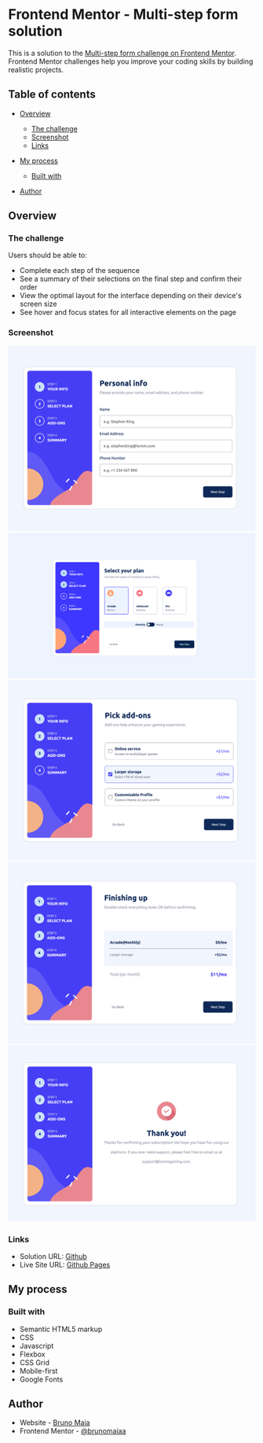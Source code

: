 # Frontend Mentor - Multi-step form solution

This is a solution to the [Multi-step form challenge on Frontend Mentor](https://www.frontendmentor.io/challenges/multistep-form-YVAnSdqQBJ). Frontend Mentor challenges help you improve your coding skills by building realistic projects. 

## Table of contents

- [Overview](#overview)
  - [The challenge](#the-challenge)
  - [Screenshot](#screenshot)
  - [Links](#links)
- [My process](#my-process)
  - [Built with](#built-with)

- [Author](#author)




## Overview

### The challenge

Users should be able to:

- Complete each step of the sequence
- See a summary of their selections on the final step and confirm their order
- View the optimal layout for the interface depending on their device's screen size
- See hover and focus states for all interactive elements on the page

### Screenshot


![](./assets/screenshot/Screenshot%202023-02-07%20at%2021.43.41.png)
![](./assets/screenshot/Screenshot%202023-02-09%20at%2009.34.50.png)
![](./assets/screenshot/Screenshot%202023-02-07%20at%2021.44.25.png)
![](./assets/screenshot/Screenshot%202023-02-07%20at%2021.44.43.png)
![](./assets/screenshot/Screenshot%202023-02-07%20at%2021.44.57.png)







### Links

- Solution URL: [Github](https://github.com/brunomaiaa/Multi-step-form-)
- Live Site URL: [Github Pages](https://brunomaiaa.github.io/Multi-step-form/)

## My process

### Built with

- Semantic HTML5 markup
- CSS 
- Javascript 
- Flexbox
- CSS Grid
- Mobile-first 
- Google Fonts


## Author

- Website - [Bruno Maia](https://www.linkedin.com/in/bruno-oliveira-maia/)
- Frontend Mentor - [
@brunomaiaa](https://www.frontendmentor.io/profile/brunomaiaa)
